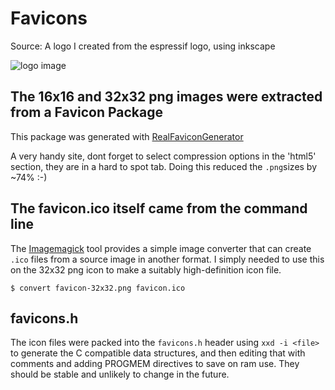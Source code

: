 # Favicons 

Source: A logo I created from the espressif logo, using inkscape 

![logo image](g)

## The 16x16 and 32x32 png images were extracted from a Favicon Package

This package was generated with [RealFaviconGenerator](https://realfavicongenerator.net/)

A very handy site, dont forget to select compression options in the 'html5' section, they are in a hard to spot tab. Doing this reduced the `.png`sizes by ~74% :-)

## The favicon.ico itself came from the command line

The [Imagemagick](https://imagemagick.org/) tool provides a simple image converter that can create `.ico` files from a source image in another format. I simply needed to use this on the 32x32 png icon to make a suitably high-definition icon file.
```
$ convert favicon-32x32.png favicon.ico
```
 
## favicons.h
The icon files were packed into the `favicons.h` header using `xxd -i <file>` to generate the C compatible data structures, and then editing that with comments and adding PROGMEM directives to save on ram use. They should be stable and unlikely to change in the future.
